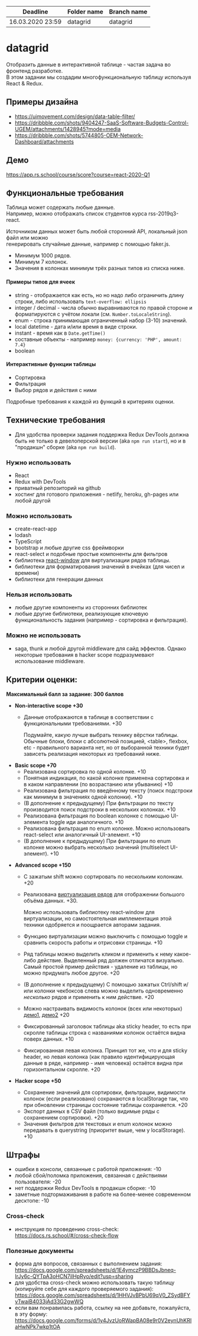 | Deadline         | Folder name | Branch name |  
| ---------------- | ----------- | ----------- |  
| 16.03.2020 23:59 | datagrid    | datagrid    |  
  
# datagrid  
  
Отобразить данные в интерактивной таблице - частая задача во фронтенд разработке.  
В этом задании мы создадим многофункциональную таблицу используя React & Redux.  
  
  
## Примеры дизайна  
  
* https://uimovement.com/design/data-table-filter/  
* https://dribbble.com/shots/9404247-SaaS-Software-Budgets-Control-UGEM/attachments/1428945?mode=media  
* https://dribbble.com/shots/5744805-OEM-Network-Dashboard/attachments  
  
## Демо  
  
https://app.rs.school/course/score?course=react-2020-Q1  
  
## Функциональные требования  

Таблица может содержать любые данные.  
Например, можно отображать список студентов курса rss-2019q3-react.  
  
Источником данных может быть любой сторонний API, локальный json файл или можно  
генерировать случайные данные, например с помощью faker.js.
  
* Минимум 1000 рядов.
* Минимум 7 колонок.  
* Значения в колонках минимум трёх разных типов из списка ниже.  
  
#### Примеры типов для ячеек  
  * string - отображается как есть, но но надо либо ограничить длину строки, либо использовать `text-overflow: ellipsis` 
  * integer / decimal - числа обычно выравниваются по правой стороне и форматируются с учётом локали (см. `Number.toLocaleString`). 
  * enum - строка принимающая ограниченный набор (3-10) значений.  
  * local datetime - дата и/или время в виде строки.  
  * instant - время как в `Date.getTime()`  
  * составные объекты - например `money: {currency: 'PHP', amount: 7.4}`  
  * boolean  
  
#### Интерактивные функции таблицы
* Сортировка
* Фильтрация
* Выбор рядов и действия с ними

Подробные требования к каждой из функций в критериях оценки.

## Технические требования  
 
* Для удобства проверки задания поддержка Redux DevTools должна быть не только в девелоперской версии (aka `npm run start`), но и в "продакшн" сборке (aka `npm run build`).
 
### Нужно использовать  
* React  
* Redux with DevTools
* приватный репозиторий на github  
* хостинг для готового приложения - netlify, heroku, gh-pages или любой другой  
  
### Можно использовать  
* create-react-app  
* lodash  
* TypeScript 
* bootstrap и любые другие css фреймворки 
* react-select и подобные простые компоненты для фильтров  
* библиотека [react-window](https://github.com/bvaughn/react-window) для виртуализации рядов таблицы.
* библиотеки для форматирования значений в ячейках (для чисел и времени)  
* библиотеки для генерации данных  
  
### Нельзя использовать  
* любые другие компоненты из сторонних библиотек  
* любые другие библиотеки, реализующие ключевую функциональность задания (например - сортировка и фильтрация).

### Можно не использовать
* saga, thunk и любой другой middleware для сайд эффектов. Однако некоторые требования в hacker scope подразумевают использование middleware.
 
## Критерии оценки:  
**Максимальный балл за задание: 300 баллов**  
  
- **Non-interactive scope +30**  
  - Данные отображаются в таблице в соответствии с функциональными требованиями. +30
    
    Подумайте, какую лучше выбрать технику вёрстки таблицы. Обычные блоки, блоки с абсолютной позицией, \<table>, flexbox, etc - правильного варианта нет, но от выборанной техники будет зависеть реализация некоторых из требований ниже.

* **Basic scope +70**  
  - Реализована сортировка по одной колонке. +10
  - Понятная индикация, по какой колонке применена сортировка и в каком направлении (по возрастанию или убыванию) +10
  - Реализована фильтрация по введённому тексту (поиск подстроки как минимум в значениях одной колонки). +10
  - (В дополнение к предыдущему) При фильтрации по тексту производится поиск подстроки в нескольких колонках. +10 
  - Реализована фильтрация по boolean колонке с помощью UI-элемента toggle иди аналогичного. +10
  - Реализована фильтрация по enum колонке. Можно использовать react-select или аналогичный UI-элемент. +10
  - (В дополнение к предыдущему) При фильтрации по enum колонке можно выбрать несколько значений (multiselect UI-элемент). +10 

- **Advanced scope +150**  
  - С зажатым shift можно сортировать по нескольким колонкам. +20
  - Реализована [виртуализация рядов](https://web.dev/virtualize-long-lists-react-window/) для отображении большого объёма данных. +30.
    
    Можно использовать библиотеку react-window для виртуализации, но самостоятельная имплементация этой техники одобряется и поощрается авторами задания.
  - Функцию виртуализации можно выключить c помощью toggle и сравнить скорость работы и отрисовки страницы. +10
  - Ряд таблицы можно выделить кликом и применить к нему какое-либо действие. Выделенный ряд должен отличатся визуально. Самый простой пример действия - удаление из таблицы, но можно придумать любое другое. +20
  - (В дополнение к предыдущему) С помощью зажатых Ctrl/shift и/или колонки чекбоксов слева можно выделить одновременно *несколько* рядов и применить к ним действие.  +20
  - Можно настраивать видимость колонок (всех или некоторых) [демо1](https://www.datatables.net/examples/api/show_hide.html), [демо2](http://filamentgroup.github.io/tablesaw/demo/toggle.html) +20
  - Фиксированный заголовок таблицы aka sticky header, то есть при скролле таблицы строка с названиями колонок остаётся видна поверх данных. +10
  - Фиксированная левая колонка. Принцип тот же, что и для sticky header, но левая колонка (как правило идентифицирующая данные в ряде, например - имя человека) остаётся видна при горизонтальном скролле. +20

- **Hacker scope +50**  
  - Сохранение значений для сортировки, фильтрации, видимости колонок (если реализовано) сохранаются в localStorage так, что при обновлении страницы состояние таблицы сохраняется. +20
  - Экспорт данных в CSV файл (только видимые ряды с сохранением сортировки). +20
  - Значения фильтров для текстовых и enum колонок можно передавать в querystring (приоритет выше, чем у localStorage). +10

## Штрафы  
- ошибки в консоли, связанные с работой приложения: -10  
- любой сбой/поломка приложения, связанная с действиями пользователя: -20  
- нет поддержки Redux DevTools в продакшн сборке: -10
- заметные подтормаживания в работе на более-менее современном десктопе: -10

  
### Cross-check  
- инструкция по проведению cross-check: https://docs.rs.school/#/cross-check-flow  
  
### Полезные документы
- форма для вопросов, связанных с выполнением задания: https://docs.google.com/spreadsheets/d/1E4ymczP9BBDsJbneq-IrJy6c-QYTpA3oHCN7iIHpRyo/edit?usp=sharing
- для удобства cross-check можно использовать такую таблицу (копируйте себе для каждого проверяемого задания): https://docs.google.com/spreadsheets/d/1HHVJvBPbU69qV0_ZSydBFYvTwaiB4033jAd33G2gwWQ 
- если вам понравилась работа, ссылку на нее добавьте, пожалуйста, в эту форму: https://docs.google.com/forms/d/1y4JvzUoRWapBA08e9r0V2eynUhKRIaHwNPk7wkp1tOA
